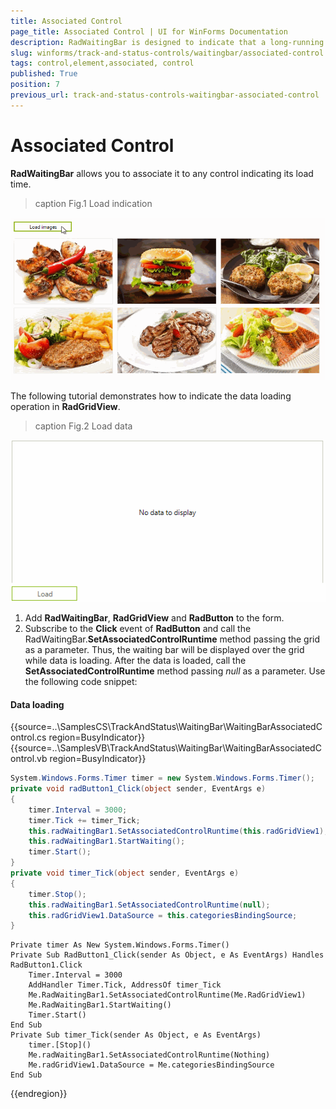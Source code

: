 ```yaml
---
title: Associated Control
page_title: Associated Control | UI for WinForms Documentation
description: RadWaitingBar is designed to indicate that a long-running operation with indeterminate  length is undergoing.
slug: winforms/track-and-status-controls/waitingbar/associated-control
tags: control,element,associated, control
published: True
position: 7
previous_url: track-and-status-controls-waitingbar-associated-control
---
```


# Associated Control

__RadWaitingBar__ allows you to associate it to any control indicating its load time.

>caption Fig.1 Load indication

![track-and-status-controls-waitingbar-associated-controls 001](images/track-and-status-controls-waitingbar-associated-control001.gif) 

The following tutorial demonstrates how to indicate the data loading operation in __RadGridView__.

>caption Fig.2 Load data

![track-and-status-controls-waitingbar-associated-controls 002](images/track-and-status-controls-waitingbar-associated-control002.gif) 

1. Add __RadWaitingBar__, __RadGridView__ and __RadButton__ to the form.
2. Subscribe to the __Click__ event of __RadButton__ and call the RadWaitingBar.__SetAssociatedControlRuntime__ method passing the grid as a parameter. Thus, the waiting bar will be displayed over the grid while data is loading. After the data is loaded, call the __SetAssociatedControlRuntime__ method passing *null* as a parameter. Use the following code snippet:

#### Data loading

{{source=..\SamplesCS\TrackAndStatus\WaitingBar\WaitingBarAssociatedControl.cs region=BusyIndicator}} 
{{source=..\SamplesVB\TrackAndStatus\WaitingBar\WaitingBarAssociatedControl.vb region=BusyIndicator}}

````C#
System.Windows.Forms.Timer timer = new System.Windows.Forms.Timer();
private void radButton1_Click(object sender, EventArgs e)
{
    timer.Interval = 3000;
    timer.Tick += timer_Tick;
    this.radWaitingBar1.SetAssociatedControlRuntime(this.radGridView1);
    this.radWaitingBar1.StartWaiting();
    timer.Start();
}
private void timer_Tick(object sender, EventArgs e)
{
    timer.Stop();
    this.radWaitingBar1.SetAssociatedControlRuntime(null);
    this.radGridView1.DataSource = this.categoriesBindingSource;
}

````
````VB.NET
Private timer As New System.Windows.Forms.Timer()
Private Sub RadButton1_Click(sender As Object, e As EventArgs) Handles RadButton1.Click
    Timer.Interval = 3000
    AddHandler Timer.Tick, AddressOf timer_Tick
    Me.RadWaitingBar1.SetAssociatedControlRuntime(Me.RadGridView1)
    Me.RadWaitingBar1.StartWaiting()
    Timer.Start()
End Sub
Private Sub timer_Tick(sender As Object, e As EventArgs)
    timer.[Stop]()
    Me.radWaitingBar1.SetAssociatedControlRuntime(Nothing)
    Me.radGridView1.DataSource = Me.categoriesBindingSource
End Sub

````

{{endregion}} 